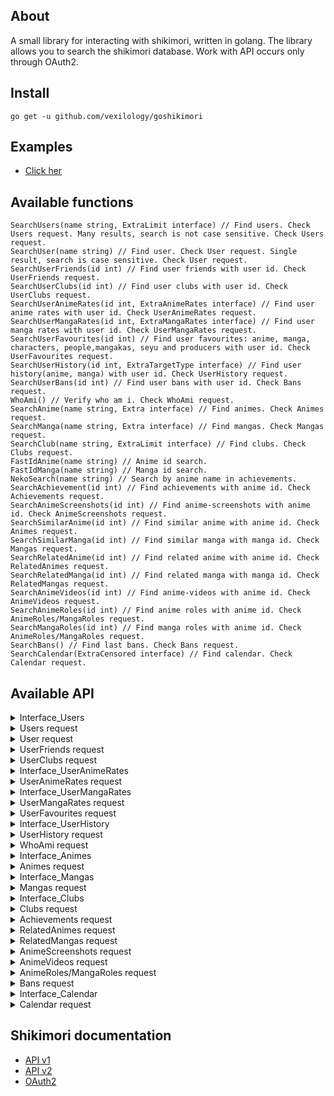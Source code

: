 ## About
A small library for interacting with shikimori, written in golang.
The library allows you to search the shikimori database.
Work with API occurs only through OAuth2.

## Install
```
go get -u github.com/vexilology/goshikimori
```

## Examples
* [Click her](https://github.com/vexilology/goshikimori/tree/main/examples)

## Available functions
```golang
SearchUsers(name string, ExtraLimit interface) // Find users. Check Users request. Many results, search is not case sensitive. Check Users request.
SearchUser(name string) // Find user. Check User request. Single result, search is case sensitive. Check User request.
SearchUserFriends(id int) // Find user friends with user id. Check UserFriends request.
SearchUserClubs(id int) // Find user clubs with user id. Check UserClubs request.
SearchUserAnimeRates(id int, ExtraAnimeRates interface) // Find user anime rates with user id. Check UserAnimeRates request.
SearchUserMangaRates(id int, ExtraMangaRates interface) // Find user manga rates with user id. Check UserMangaRates request.
SearchUserFavourites(id int) // Find user favourites: anime, manga, characters, people,mangakas, seyu and producers with user id. Check UserFavourites request.
SearchUserHistory(id int, ExtraTargetType interface) // Find user history(anime, manga) with user id. Check UserHistory request.
SearchUserBans(id int) // Find user bans with user id. Check Bans request.
WhoAmi() // Verify who am i. Check WhoAmi request.
SearchAnime(name string, Extra interface) // Find animes. Check Animes request.
SearchManga(name string, Extra interface) // Find mangas. Check Mangas request.
SearchClub(name string, ExtraLimit interface) // Find clubs. Check Clubs request.
FastIdAnime(name string) // Anime id search.
FastIdManga(name string) // Manga id search.
NekoSearch(name string) // Search by anime name in achievements.
SearchAchievement(id int) // Find achievements with anime id. Check Achievements request.
SearchAnimeScreenshots(id int) // Find anime-screenshots with anime id. Check AnimeScreenshots request.
SearchSimilarAnime(id int) // Find similar anime with anime id. Check Animes request.
SearchSimilarManga(id int) // Find similar manga with manga id. Check Mangas request.
SearchRelatedAnime(id int) // Find related anime with anime id. Check RelatedAnimes request.
SearchRelatedManga(id int) // Find related manga with manga id. Check RelatedMangas request.
SearchAnimeVideos(id int) // Find anime-videos with anime id. Check AnimeVideos request.
SearchAnimeRoles(id int) // Find anime roles with anime id. Check AnimeRoles/MangaRoles request.
SearchMangaRoles(id int) // Find manga roles with anime id. Check AnimeRoles/MangaRoles request.
SearchBans() // Find last bans. Check Bans request.
SearchCalendar(ExtraCensored interface) // Find calendar. Check Calendar request.
```

## Available API
<details>
  <summary>Interface_Users</summary>
    <ul>
      <li>Limit: 100 maximum</li>
    </ul>
</details>
<details>
  <summary>Users request</summary>
    <ul>
      <li>Id</li>
      <li>Nickname</li>
      <li>Avatar</li>
      <li>
        <details>
          <summary>Image</summary>
            <ul>
              <li>Image.X160</li>
              <li>Image.X148</li>
              <li>Image.X80</li>
              <li>Image.X64</li>
              <li>Image.X48</li>
              <li>Image.X32</li>
              <li>Image.X16</li>
            </ul>
        </details>
      </li>
      <li>Last_online_at</li>
      <li>Name</li>
      <li>Sex</li>
      <li>Full_years</li>
      <li>Last_online</li>
      <li>Website</li>
      <li>Location</li>
      <li>Banned</li>
      <li>About</li>
      <li>AboutHTML</li>
      <li>[]Common_Info</li>
      <li>Show_comments</li>
      <li>In_friends</li>
      <li>Is_ignored</li>
      <li>Style_id</li>
    </ul>
</details>
<details>
  <summary>User request</summary>
    <ul>
      <li>Id</li>
      <li>Nickname</li>
      <li>Avatar</li>
      <li>
        <details>
          <summary>Image</summary>
            <ul>
              <li>Image.X160</li>
              <li>Image.X148</li>
              <li>Image.X80</li>
              <li>Image.X64</li>
              <li>Image.X48</li>
              <li>Image.X32</li>
              <li>Image.X16</li>
            </ul>
        </details>
      </li>
      <li>Last_online_at</li>
      <li>Name</li>
      <li>Sex</li>
      <li>Full_years</li>
      <li>Last_online</li>
      <li>Website</li>
      <li>Location</li>
      <li>Banned</li>
      <li>About</li>
      <li>AboutHTML</li>
      <li>[]Common_Info</li>
      <li>Show_comments</li>
      <li>In_friends</li>
      <li>Is_ignored</li>
      <li>
        <details>
          <summary>Stats</summary>
            <ul>
              <details>
                <summary>Statuses</summary>
                  <ul>
                    <details>
                      <summary>[]Anime</summary>
                        <ul>
                          <li>Id</li>
                          <li>Grouped_id</li>
                          <li>Name</li>
                          <li>Size</li>
                          <li>Type</li>
                        </ul>
                    </details>
                    <details>
                      <summary>[]Manga</summary>
                        <ul>
                          <li>Id</li>
                          <li>Grouped_id</li>
                          <li>Name</li>
                          <li>Size</li>
                          <li>Type</li>
                        </ul>
                    </details>
                  </ul>
              </details>
            </ul>
        </details>
      </li>
      <li>Style_id</li>
    </ul>
</details>
<details>
  <summary>UserFriends request</summary>
    <ul>
      <li>Id</li>
      <li>Nickname</li>
      <li>Avatar</li>
      <li>
        <details>
          <summary>Image</summary>
            <ul>
              <li>Image.X160</li>
              <li>Image.X148</li>
              <li>Image.X80</li>
              <li>Image.X64</li>
              <li>Image.X48</li>
              <li>Image.X32</li>
              <li>Image.X16</li>
            </ul>
        </details>
      </li>
      <li>Last_online_at</li>
    </ul>
</details>
<details>
  <summary>UserClubs request</summary>
    <ul>
      <li>Id</li>
      <li>Name</li>
      <li>
        <details>
          <summary>Logo</summary>
            <ul>
              <li>Logo.Original</li>
              <li>Logo.Main</li>
              <li>Logo.X96</li>
              <li>Logo.X73</li>
              <li>Logo.X48</li>
            </ul>
        </details>
      </li>
      <li>Is_censored</li>
      <li>Join_policy</li>
      <li>Comment_policy</li>
    </ul>
</details>
<details>
  <summary>Interface_UserAnimeRates</summary>
    <ul>
      <li>Limit: 5000 maximum</li>
      <li>Status: planned, watching, rewatching, completed, on_hold, dropped</li>
      <li>Censored: true, false</li>
    </ul>
</details>
<details>
  <summary>UserAnimeRates request</summary>
    <ul>
      <li>Id</li>
      <li>Score</li>
      <li>Status</li>
      <li>Text</li>
      <li>Episodes</li>
      <li>Text_html</li>
      <li>Rewatches</li>
      <li>Created_at</li>
      <li>Updated_at</li>
      <li>
        <details>
          <summary>User</summary>
            <ul>
              <li>Id</li>
              <li>Nickname</li>
              <li>Avatar</li>
              <li>
                <details>
                  <summary>Image</summary>
                    <ul>
                      <li>Image.X160</li>
                      <li>Image.X148</li>
                      <li>Image.X80</li>
                      <li>Image.X64</li>
                      <li>Image.X48</li>
                      <li>Image.X32</li>
                      <li>Image.X16</li>
                    </ul>
                </details>
              </li>
            </ul>
        </details>
      </li>
      <li>
        <details>
          <summary>Anime</summary>
            <ul>
              <li>Id</li>
              <li>Name</li>
              <li>Russian</li>
              <li>
                <details>
                  <summary>Image</summary>
                    <ul>
                      <li>Image.Original</li>
                      <li>Image.Preview</li>
                      <li>Image.X96</li>
                      <li>Image.X48</li>
                    </ul>
                </details>
              </li>
              <li>Url</li>
              <li>Kind</li>
              <li>Score</li>
              <li>Status</li>
              <li>Episodes</li>
              <li>Episodes_aired</li>
              <li>Aired_on</li>
              <li>Released_on</li>
            </ul>
        </details>
      </li>
    </ul>
</details>
<details>
  <summary>Interface_UserMangaRates</summary>
    <ul>
      <li>Limit: 5000 maximum</li>
      <li>Censored: true, false</li>
    </ul>
</details>
<details>
  <summary>UserMangaRates request</summary>
    <ul>
      <li>Id</li>
      <li>Score</li>
      <li>Status</li>
      <li>Text</li>
      <li>Chapters</li>
      <li>Volumes</li>
      <li>Text_html</li>
      <li>Rewatches</li>
      <li>Created_at</li>
      <li>Updated_at</li>
      <li>
        <details>
          <summary>User</summary>
            <ul>
              <li>Id</li>
              <li>Nickname</li>
              <li>Avatar</li>
              <li>
                <details>
                  <summary>Image</summary>
                    <ul>
                      <li>Image.X160</li>
                      <li>Image.X148</li>
                      <li>Image.X80</li>
                      <li>Image.X64</li>
                      <li>Image.X48</li>
                      <li>Image.X32</li>
                      <li>Image.X16</li>
                    </ul>
                </details>
              </li>
            </ul>
        </details>
      </li>
      <li>
        <details>
          <summary>Manga</summary>
            <ul>
              <li>Id</li>
              <li>Name</li>
              <li>Russian</li>
              <li>
                <details>
                  <summary>Image</summary>
                    <ul>
                      <li>Image.Original</li>
                      <li>Image.Preview</li>
                      <li>Image.X96</li>
                      <li>Image.X48</li>
                    </ul>
                </details>
              </li>
              <li>Url</li>
              <li>Kind</li>
              <li>Score</li>
              <li>Status</li>
              <li>Volumes</li>
              <li>Chapters</li>
              <li>Aired_on</li>
              <li>Released_on</li>
            </ul>
        </details>
      </li>
    </ul>
</details>
<details>
  <summary>UserFavourites request</summary>
    <ul>
      <li>
        <details>
          <summary>[]Animes</summary>
            <ul>
              <li>Id</li>
              <li>Name</li>
              <li>Russian</li>
              <li>Image</li>
            </ul>
        </details>
      </li>
      <li>
        <details>
          <summary>[]Mangas</summary>
            <ul>
              <li>Id</li>
              <li>Name</li>
              <li>Russian</li>
              <li>Image</li>
            </ul>
        </details>
      </li>
      <li>
        <details>
          <summary>[]Characters</summary>
            <ul>
              <li>Id</li>
              <li>Name</li>
              <li>Russian</li>
              <li>Image</li>
            </ul>
        </details>
      </li>
      <li>
        <details>
          <summary>[]People</summary>
            <ul>
              <li>Id</li>
              <li>Name</li>
              <li>Russian</li>
              <li>Image</li>
            </ul>
        </details>
      </li>
      <li>
        <details>
          <summary>[]Mangakas</summary>
            <ul>
              <li>Id</li>
              <li>Name</li>
              <li>Russian</li>
              <li>Image</li>
            </ul>
        </details>
      </li>
      <li>
        <details>
          <summary>[]Seyu</summary>
            <ul>
              <li>Id</li>
              <li>Name</li>
              <li>Russian</li>
              <li>Image</li>
            </ul>
        </details>
      </li>
      <li>
        <details>
          <summary>[]Producers</summary>
            <ul>
              <li>Id</li>
              <li>Name</li>
              <li>Russian</li>
              <li>Image</li>
            </ul>
        </details>
      </li>
    </ul>
</details>
<details>
  <summary>Interface_UserHistory</summary>
    <ul>
      <li>Limit: 100 maximum</li>
      <li>Target_type: Anime, Manga</li>
    </ul>
</details>
<details>
  <summary>UserHistory request</summary>
    <ul>
      <li>Id</li>
      <li>Created_at</li>
      <li>Description</li>
      <li>
        <details>
          <summary>Target</summary>
            <ul>
              <li>Id</li>
              <li>Name</li>
              <li>Russian</li>
              <li>
                <details>
                  <summary>Image</summary>
                    <ul>
                      <li>Image.Original</li>
                      <li>Image.Preview</li>
                      <li>Image.X96</li>
                      <li>Image.X48</li>
                    </ul>
                </details>
              </li>
              <li>Url</li>
              <li>Kind</li>
              <li>Score</li>
              <li>Status</li>
              <li>Episodes</li>
              <li>Episodes_aired</li>
              <li>Volumes</li>
              <li>Chapters</li>
              <li>Aired_on</li>
              <li>Released_on</li>
            </ul>
        </details>
      </li>
    </ul>
</details>
<details>
  <summary>WhoAmi request</summary>
    <ul>
      <li>Id</li>
      <li>Nickname</li>
      <li>Avatar</li>
      <li>
        <details>
          <summary>Image</summary>
            <ul>
              <li>Image.X160</li>
              <li>Image.X148</li>
              <li>Image.X80</li>
              <li>Image.X64</li>
              <li>Image.X48</li>
              <li>Image.X32</li>
              <li>Image.X16</li>
            </ul>
        </details>
      </li>
      <li>Last_online_at</li>
      <li>Name</li>
      <li>Sex</li>
      <li>Website</li>
      <li>Birth_on</li>
      <li>Locale</li>
    </ul>
</details>
<details>
  <summary>Interface_Animes</summary>
    <ul>
      <li>Limit: 50 maximum</li>
      <li>Kind: tv, movie, ova, ona, special, music, tv_13, tv_24, tv_48</li>
      <li>Status: anons, ongoing, released</li>
      <li>Season: summer_2017, 2016, 2014_2016, 199x</li>
      <li>Score: 9 maximum</li>
      <li>Rating: none, g, pg, pg_13, r, r_plus, rx</li>
    </ul>
</details>
<details>
  <summary>Animes request</summary>
    <ul>
      <li>Id</li>
      <li>Name</li>
      <li>Russian</li>
      <li>
        <details>
          <summary>Image</summary>
            <ul>
              <li>Image.Original</li>
              <li>Image.Preview</li>
              <li>Image.X96</li>
              <li>Image.X48</li>
            </ul>
        </details>
      </li>
      <li>Url</li>
      <li>Kind</li>
      <li>Score</li>
      <li>Status</li>
      <li>Episodes</li>
      <li>Episodes_aired</li>
      <li>Aired_on</li>
      <li>Released_on</li>
    </ul>
</details>
<details>
  <summary>Interface_Mangas</summary>
    <ul>
      <li>Limit: 50 maximum</li>
      <li>Kind: manga, manhwa, manhua, light_novel, novel, one_shot, doujin</li>
      <li>Status: anons, ongoing, released, paused, discontinued</li>
      <li>Season: summer_2017, "spring_2016,fall_2016", "2016,!winter_2016", 2016, 2014_2016, 199x</li>
      <li>Score: 9 maximum</li>
    </ul>
</details>
<details>
  <summary>Mangas request</summary>
    <ul>
      <li>Id</li>
      <li>Name</li>
      <li>Russian</li>
      <li>
        <details>
          <summary>Image</summary>
            <ul>
              <li>Image.Original</li>
              <li>Image.Preview</li>
              <li>Image.X96</li>
              <li>Image.X48</li>
            </ul>
        </details>
      </li>
      <li>Url</li>
      <li>Kind</li>
      <li>Score</li>
      <li>Status</li>
      <li>Volumes</li>
      <li>Chapters</li>
      <li>Aired_on</li>
      <li>Released_on</li>
    </ul>
</details>
<details>
  <summary>Interface_Clubs</summary>
    <ul>
      <li>Limit: 30 maximum</li>
    </ul>
</details>
<details>
  <summary>Clubs request</summary>
    <ul>
      <li>Id</li>
      <li>Name</li>
      <li>
        <details>
          <summary>Logo</summary>
            <ul>
              <li>Logo.Original</li>
              <li>Logo.Main</li>
              <li>Logo.X96</li>
              <li>Logo.X73</li>
              <li>Logo.X48</li>
            </ul>
        </details>
      </li>
      <li>Is_censored</li>
      <li>Join_policy</li>
      <li>Comment_policy</li>
    </ul>
</details>
<details>
  <summary>Achievements request</summary>
    <ul>
      <li>Id</li>
      <li>Neko_id</li>
      <li>Level</li>
      <li>Progress</li>
      <li>User_id</li>
      <li>Created_at</li>
      <li>Updated_at</li>
    </ul>
</details>
<details>
  <summary>RelatedAnimes request</summary>
    <ul>
      <li>Relation</li>
      <li>Relation_Russian</li>
      <li>
        <details>
          <summary>Anime</summary>
            <ul>
              <li>Id</li>
              <li>Name</li>
              <li>Russian</li>
              <li>
                <details>
                  <summary>Image</summary>
                    <ul>
                      <li>Image.Original</li>
                      <li>Image.Preview</li>
                      <li>Image.X96</li>
                      <li>Image.X48</li>
                    </ul>
                </details>
              </li>
              <li>Url</li>
              <li>Kind</li>
              <li>Score</li>
              <li>Status</li>
              <li>Episodes</li>
              <li>Episodes_aired</li>
              <li>Aired_on</li>
              <li>Released_on</li>
            </ul>
        </details>
      </li>
    </ul>
</details>
<details>
  <summary>RelatedMangas request</summary>
    <ul>
      <li>Relation</li>
      <li>Relation_Russian</li>
      <li>
        <details>
          <summary>Manga</summary>
            <ul>
              <li>Id</li>
              <li>Name</li>
              <li>Russian</li>
              <li>
                <details>
                  <summary>Image</summary>
                    <ul>
                      <li>Image.Original</li>
                      <li>Image.Preview</li>
                      <li>Image.X96</li>
                      <li>Image.X48</li>
                    </ul>
                </details>
              </li>
              <li>Url</li>
              <li>Kind</li>
              <li>Score</li>
              <li>Status</li>
              <li>Volumes</li>
              <li>Chapters</li>
              <li>Aired_on</li>
              <li>Released_on</li>
            </ul>
        </details>
      </li>
    </ul>
</details>
<details>
  <summary>AnimeScreenshots request</summary>
    <ul>
      <li>Original</li>
      <li>Preview</li>
    </ul>
</details>
<details>
  <summary>AnimeVideos request</summary>
    <ul>
      <li>Id</li>
      <li>Url</li>
      <li>Image_url</li>
      <li>Player_url</li>
      <li>Name</li>
      <li>Kind</li>
      <li>Hosting</li>
    </ul>
</details>
<details>
  <summary>AnimeRoles/MangaRoles request</summary>
    <ul>
      <li>[]Roles</li>
      <li>[]Roles_Russian</li>
      <li>
        <details>
          <summary>Character</summary>
          <ul>
            <li>Id</li>
            <li>Name</li>
            <li>Russian</li>
            <li>
              <details>
                <summary>Image</summary>
                  <ul>
                    <li>Image.Original</li>
                    <li>Image.Preview</li>
                    <li>Image.X96</li>
                    <li>Image.X48</li>
                  </ul>
              </details>
            </li>
            <li>Url</li>
          </ul>
        </details>
      </li>
    </ul>
</details>
<details>
  <summary>Bans request</summary>
    <ul>
      <li>Id</li>
      <li>User_id</li>
      <li>
        <details>
          <summary>Comment</summary>
          <ul>
            <li>Id</li>
            <li>Commentable_id</li>
            <li>Commentable_type</li>
            <li>Body</li>
            <li>User_id</li>
            <li>Created_at</li>
            <li>Updated_at</li>
            <li>Is_summary</li>
            <li>Is_offtopic</li>
          </ul>
        </details>
      </li>
      <li>Moderator_id</li>
      <li>Reason</li>
      <li>Created_at</li>
      <li>Duration_minutes</li>
      <li>
        <details>
          <summary>User</summary>
          <ul>
            <li>Id</li>
            <li>Nickname</li>
            <li>Avatar</li>
            <li>
              <details>
                <summary>Image</summary>
                <ul>
                  <li>X160</li>
                  <li>X148</li>
                  <li>X80</li>
                  <li>X64</li>
                  <li>X48</li>
                  <li>X32</li>
                  <li>X16</li>
                </ul>
              </details>
            </li>
            <li>Last_online_at</li>
          </ul>
        </details>
      </li>
      <li>
        <details>
          <summary>Moderator</summary>
          <ul>
            <li>Id</li>
            <li>Nickname</li>
            <li>Avatar</li>
            <li>
              <details>
                <summary>Image</summary>
                <ul>
                  <li>X160</li>
                  <li>X148</li>
                  <li>X80</li>
                  <li>X64</li>
                  <li>X48</li>
                  <li>X32</li>
                  <li>X16</li>
                </ul>
              </details>
            </li>
            <li>Last_online_at</li>
          </ul>
        </details>
      </li>
    </ul>
</details>
<details>
  <summary>Interface_Calendar</summary>
    <ul>
      <li>Censored: true, false</li>
    </ul>
</details>
<details>
  <summary>Calendar request</summary>
    <ul>
      <li>Next_episode</li>
      <li>Next_episode_at</li>
      <li>Duration</li>
      <li>
        <details>
          <summary>Anime</summary>
          <ul>
            <li>Id</li>
            <li>Name</li>
            <li>Russian</li>
            <li>
              <details>
                <summary>Image</summary>
                  <ul>
                    <li>Image.Original</li>
                    <li>Image.Preview</li>
                    <li>Image.X96</li>
                    <li>Image.X48</li>
                  </ul>
              </details>
            </li>
            <li>Url</li>
            <li>Kind</li>
            <li>Score</li>
            <li>Status</li>
            <li>Episodes</li>
            <li>Episodes_aired</li>
            <li>Aired_on</li>
            <li>Released_on</li>
          </ul>
        </details>
      </li>
    </ul>
</details>

## Shikimori documentation
* [API v1](https://shikimori.one/api/doc/1.0)
* [API v2](https://shikimori.one/api/doc/2.0)
* [OAuth2](https://shikimori.one/oauth)
